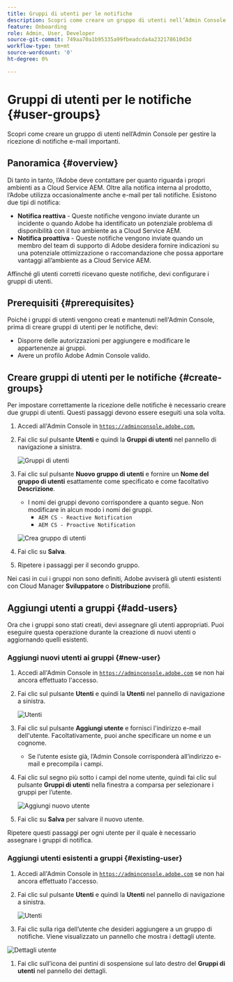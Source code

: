 ```yaml
---
title: Gruppi di utenti per le notifiche
description: Scopri come creare un gruppo di utenti nell’Admin Console per gestire la ricezione di notifiche e-mail importanti.
feature: Onboarding
role: Admin, User, Developer
source-git-commit: 749aa70a1b95335a99fbeadcda4a232178610d3d
workflow-type: tm+mt
source-wordcount: '0'
ht-degree: 0%

---
```



# Gruppi di utenti per le notifiche {#user-groups}

Scopri come creare un gruppo di utenti nell’Admin Console per gestire la ricezione di notifiche e-mail importanti.

## Panoramica {#overview}

Di tanto in tanto, l’Adobe deve contattare per quanto riguarda i propri ambienti as a Cloud Service AEM. Oltre alla notifica interna al prodotto, l’Adobe utilizza occasionalmente anche e-mail per tali notifiche. Esistono due tipi di notifica:

* **Notifica reattiva** - Queste notifiche vengono inviate durante un incidente o quando Adobe ha identificato un potenziale problema di disponibilità con il tuo ambiente as a Cloud Service AEM.
* **Notifica proattiva** - Queste notifiche vengono inviate quando un membro del team di supporto di Adobe desidera fornire indicazioni su una potenziale ottimizzazione o raccomandazione che possa apportare vantaggi all’ambiente as a Cloud Service AEM.

Affinché gli utenti corretti ricevano queste notifiche, devi configurare i gruppi di utenti.

## Prerequisiti {#prerequisites}

Poiché i gruppi di utenti vengono creati e mantenuti nell&#39;Admin Console, prima di creare gruppi di utenti per le notifiche, devi:

* Disporre delle autorizzazioni per aggiungere e modificare le appartenenze ai gruppi.
* Avere un profilo Adobe Admin Console valido.

## Creare gruppi di utenti per le notifiche {#create-groups}

Per impostare correttamente la ricezione delle notifiche è necessario creare due gruppi di utenti. Questi passaggi devono essere eseguiti una sola volta.

1. Accedi all&#39;Admin Console in [`https://adminconsole.adobe.com`.](https://adminconsole.adobe.com)

1. Fai clic sul pulsante **Utenti** e quindi la **Gruppi di utenti** nel pannello di navigazione a sinistra.

   ![Gruppi di utenti](assets/user-groups.png)

1. Fai clic sul pulsante **Nuovo gruppo di utenti** e fornire un **Nome del gruppo di utenti** esattamente come specificato e come facoltativo **Descrizione**.

   * I nomi dei gruppi devono corrispondere a quanto segue. Non modificare in alcun modo i nomi dei gruppi.
      * `AEM CS - Reactive Notification`
      * `AEM CS - Proactive Notification`

   ![Crea gruppo di utenti](assets/create-user-group.png)

1. Fai clic su **Salva**.

1. Ripetere i passaggi per il secondo gruppo.

Nei casi in cui i gruppi non sono definiti, Adobe avviserà gli utenti esistenti con Cloud Manager **Sviluppatore** o **Distribuzione** profili.

## Aggiungi utenti a gruppi {#add-users}

Ora che i gruppi sono stati creati, devi assegnare gli utenti appropriati. Puoi eseguire questa operazione durante la creazione di nuovi utenti o aggiornando quelli esistenti.

### Aggiungi nuovi utenti ai gruppi {#new-user}

1. Accedi all&#39;Admin Console in [`https://adminconsole.adobe.com`](https://adminconsole.adobe.com) se non hai ancora effettuato l&#39;accesso.

1. Fai clic sul pulsante **Utenti** e quindi la **Utenti** nel pannello di navigazione a sinistra.

   ![Utenti](assets/users.png)

1. Fai clic sul pulsante **Aggiungi utente** e fornisci l&#39;indirizzo e-mail dell&#39;utente. Facoltativamente, puoi anche specificare un nome e un cognome.

   * Se l’utente esiste già, l’Admin Console corrisponderà all’indirizzo e-mail e precompila i campi.

1. Fai clic sul segno più sotto i campi del nome utente, quindi fai clic sul pulsante **Gruppi di utenti** nella finestra a comparsa per selezionare i gruppi per l’utente.

   ![Aggiungi nuovo utente](assets/add-new-user.png)

1. Fai clic su **Salva** per salvare il nuovo utente.

Ripetere questi passaggi per ogni utente per il quale è necessario assegnare i gruppi di notifica.

### Aggiungi utenti esistenti a gruppi {#existing-user}

1. Accedi all&#39;Admin Console in [`https://adminconsole.adobe.com`](https://adminconsole.adobe.com) se non hai ancora effettuato l&#39;accesso.

1. Fai clic sul pulsante **Utenti** e quindi la **Utenti** nel pannello di navigazione a sinistra.

   ![Utenti](assets/users.png)

1. Fai clic sulla riga dell’utente che desideri aggiungere a un gruppo di notifiche. Viene visualizzato un pannello che mostra i dettagli utente.

![Dettagli utente](assets/user-details.png)

1. Fai clic sull’icona dei puntini di sospensione sul lato destro del **Gruppi di utenti** nel pannello dei dettagli.